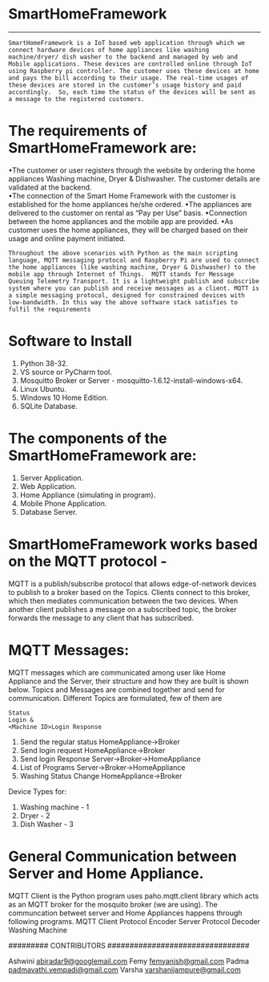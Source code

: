 # SmartHomeFramework
____________________

	SmartHomeFramework is a IoT based web application through which we connect hardware devices of home appliances like washing machine/dryer/ dish washer to the backend and managed by web and Mobile applications. These devices are controlled online through IoT using Raspberry pi controller. The customer uses these devices at home and pays the bill according to their usage. The real-time usages of these devices are stored in the customer’s usage history and paid accordingly.  So, each time the status of the devices will be sent as a message to the registered customers.


# The requirements of SmartHomeFramework are:

•The customer or user registers through the website by ordering the home appliances Washing machine, Dryer & Dishwasher. The customer details are validated at the backend.  
•The connection of the Smart Home Framework  with the customer is established for the home appliances he/she ordered.
•The appliances are delivered to the customer on rental as “Pay per Use” basis.
•Connection between the home appliances and the mobile app are provided.
•As customer uses the home appliances, they will be charged based on their usage and online payment initiated.

    Throughout the above scenarios with Python as the main scripting language, MQTT messaging protocol and Raspberry Pi are used to connect the home appliances (like washing machine, Dryer & Dishwasher) to the mobile app through Internet of Things.  MQTT stands for Message Queuing Telemetry Transport. It is a lightweight publish and subscribe system where you can publish and receive messages as a client. MQTT is a simple messaging protocol, designed for constrained devices with low-bandwidth. In this way the above software stack satisfies to fulfil the requirements

 # Software to Install

1.	Python 38-32.
2.	VS source or PyCharm tool. 
3.	Mosquitto Broker or Server - mosquitto-1.6.12-install-windows-x64.
4.	Linux Ubuntu.
5.	Windows 10 Home Edition.
6.	SQLite Database.



# The components of the SmartHomeFramework are:

1.	Server Application.
2.	Web Application.
3.	Home Appliance (simulating in program).
4.	Mobile Phone Application.
5.	Database Server.

# SmartHomeFramework works based on the MQTT protocol - 
MQTT is a publish/subscribe protocol that allows edge-of-network devices to publish to a broker based on the Topics. Clients connect to this broker, which then mediates communication between the two devices. When another client publishes a message on a subscribed topic, the broker forwards the message to any client that has subscribed.

# MQTT Messages: 

MQTT messages which are communicated among user like Home Appliance and the Server, their structure and how they are built is shown below. Topics and Messages are combined together and send for communication. Different Topics are formulated, few of them are

	Status
	Login &
	<Machine ID>Login Response

1. Send the regular status HomeAppliance->Broker
2. Send login request HomeAppliance->Broker
3. Send login Response Server->Broker->HomeAppliance
4. List of Programs Server->Broker->HomeAppliance
5. Washing Status Change HomeAppliance->Broker

Device Types for: 
1.	Washing machine - 1
2.	Dryer - 2
3.	Dish Washer - 3


# General Communication between Server and Home Appliance.

MQTT Client is the Python program uses paho.mqtt.client library which acts as an MQTT broker for the mosquito broker (we are using).
The communcation betweet server and Home Appliances happens through following programs.
MQTT Client
Protocol Encoder
Server
Protocol Decoder
Washing Machine

######### 		CONTRIBUTORS          ################################

Ashwini <abiradar9@googlemail.com>
Femy  <femyanish@gmail.com>
Padma  <padmavathi.vempadi@gmail.com>
Varsha  <varshanijampure@gmail.com>
